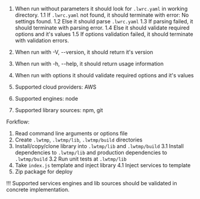 1. When run without parameters it should look for `.lwrc.yaml` in working directory.
1.1 If `.lwrc.yaml` not found, it should terminate with error: No settings found.
1.2 Else it should parse `.lwrc.yaml`
1.3 If parsing failed, it should terminate with parsing error.
1.4 Else it should validate required options and it's values
1.5 If options validation failed, it should terminate with validation errors.

2. When run with -V, --version, it should return it's version
3. When run with -h, --help, it should return usage information
4. When run with options it should validate required options and it's values

5. Supported cloud providers: AWS
6. Supported engines: node
7. Supported library sources: npm, git

Forkflow:
1. Read command line arguments or options file
2. Create `.lwtmp`, `.lwtmp/lib`, `.lwtmp/build` directories
3. Install/copy/clone library into `.lwtmp/lib` and `.lwtmp/build`
3.1 Install dependencies to `.lwtmp/lib` and production dependencies to `.lwtmp/build`
3.2 Run unit tests at `.lwtmp/lib`
4. Take `index.js` template and inject library
4.1 Inject services to template
5. Zip package for deploy

!!! Supported services engines and lib sources should be validated in concrete implementation.
